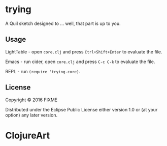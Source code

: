# trying

A Quil sketch designed to ... well, that part is up to you.

## Usage

LightTable - open `core.clj` and press `Ctrl+Shift+Enter` to evaluate the file.

Emacs - run cider, open `core.clj` and press `C-c C-k` to evaluate the file.

REPL - run `(require 'trying.core)`.

## License

Copyright © 2016 FIXME

Distributed under the Eclipse Public License either version 1.0 or (at
your option) any later version.
# ClojureArt
